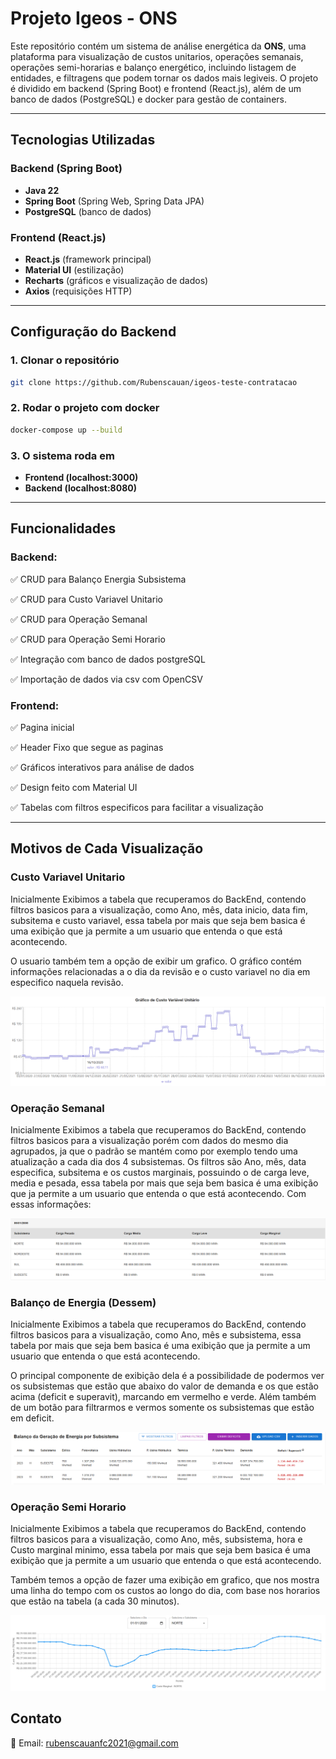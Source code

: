 # Projeto Igeos - ONS

Este repositório contém um sistema de análise energética da **ONS**, uma plataforma para visualização de custos unitarios, operações semanais, operações semi-horarias e balanço energético, incluindo listagem de entidades, e filtragens que podem tornar os dados mais legiveis. O projeto é dividido em backend (Spring Boot) e frontend (React.js), além de um banco de dados (PostgreSQL) e docker para gestão de containers.

---

## Tecnologias Utilizadas

### Backend (Spring Boot)

* **Java 22**
* **Spring Boot** (Spring Web, Spring Data JPA)
* **PostgreSQL** (banco de dados)

### Frontend (React.js)

* **React.js** (framework principal)
* **Material UI** (estilização)
* **Recharts** (gráficos e visualização de dados)
* **Axios** (requisições HTTP)

---

## Configuração do Backend

### 1. Clonar o repositório

```bash
git clone https://github.com/Rubenscauan/igeos-teste-contratacao
```

### 2. Rodar o projeto com docker

```bash
docker-compose up --build
```

### 3. O sistema roda em

* **Frontend (localhost:3000)**
* **Backend (localhost:8080)**

---

## Funcionalidades

### Backend:

✅ CRUD para Balanço Energia Subsistema

✅ CRUD para Custo Variavel Unitario

✅ CRUD para Operação Semanal

✅ CRUD para Operação Semi Horario

✅ Integração com banco de dados postgreSQL

✅ Importação de dados via csv com OpenCSV

### Frontend:

✅ Pagina inicial

✅ Header Fixo que segue as paginas

✅ Gráficos interativos para análise de dados

✅ Design feito com Material UI

✅ Tabelas com filtros especificos para facilitar a visualização

---

## Motivos de Cada Visualização

### Custo Variavel Unitario

Inicialmente Exibimos a tabela que recuperamos do BackEnd, contendo filtros basicos para a visualização, como Ano, mês, data inicio, data fim, subsitema e custo variavel, essa tabela por mais que seja bem basica é uma exibição que ja permite a um usuario que entenda o que está acontecendo.

O usuario também tem a opção de exibir um grafico. O gráfico contém informações relacionadas a o dia da revisão e o custo variavel no dia em especifico naquela revisão.

![Descrição da imagem](image\readme\Grafico.png "Gráfico de custo variavel unitario")

### Operação Semanal

Inicialmente Exibimos a tabela que recuperamos do BackEnd, contendo filtros basicos para a visualização porém com dados do mesmo dia agrupados, ja que o padrão se mantém como por exemplo tendo uma atualização a cada dia dos 4 subsistemas. Os filtros são Ano, mês, data especifica, subsitema e os custos marginais, possuindo o de carga leve, media e pesada, essa tabela por mais que seja bem basica é uma exibição que ja permite a um usuario que entenda o que está acontecendo. Com essas informações:

![Descrição da imagem](image\readme\TabelaOperacaoSemanal.png "Tabela Operação Semanal")

### Balanço de Energia (Dessem)

Inicialmente Exibimos a tabela que recuperamos do BackEnd, contendo filtros basicos para a visualização, como Ano, mês e subsistema, essa tabela por mais que seja bem basica é uma exibição que ja permite a um usuario que entenda o que está acontecendo.

O principal componente de exibição dela é a possibilidade de podermos ver os subsistemas que estão que abaixo do valor de demanda e os que estão acima (deficit e superavit), marcando em vermelho e verde. Além também de um botão para filtrarmos e vermos somente os subsistemas que estão em deficit.

![Descrição da imagem](image\readme\TabelaBalanceamentoSubsistema.png "Tabela Subsistema")

### Operação Semi Horario

Inicialmente Exibimos a tabela que recuperamos do BackEnd, contendo filtros basicos para a visualização, como Ano, mês, subsistema, hora e Custo marginal minimo, essa tabela por mais que seja bem basica é uma exibição que ja permite a um usuario que entenda o que está acontecendo.

Também temos a opção de fazer uma exibição em grafico, que nos mostra uma linha do tempo com os custos ao longo do dia, com base nos horarios que estão na tabela (a cada 30 minutos).

![Descrição da imagem](image\readme\GraficoOperacaoSemiHorario.png "Tabela Subsistema")

## Contato

📧 Email: [rubenscauanfc2021@gmail.com]()
